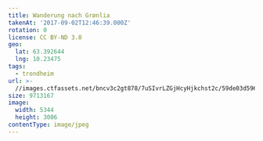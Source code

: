 ```yaml
---
title: Wanderung nach Grønlia
takenAt: '2017-09-02T12:46:39.000Z'
rotation: 0
license: CC BY-ND 3.0
geo:
  lat: 63.392644
  lng: 10.23475
tags:
  - trondheim
url: >-
  //images.ctfassets.net/bncv3c2gt878/7uSIvrLZGjHcyHjkchst2c/59de03d5961b49d5ae575290d7460ed4/wanderung-nach-grnlia_36170316024_o
size: 9713167
image:
  width: 5344
  height: 3006
contentType: image/jpeg
---
```


